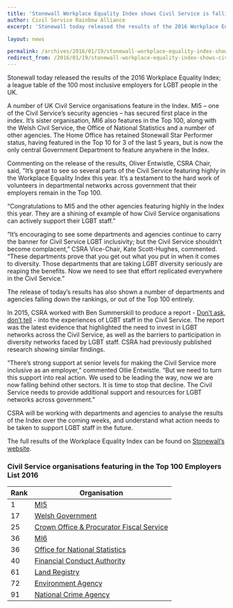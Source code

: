 ```yaml
---
title: 'Stonewall Workplace Equality Index shows Civil Service is falling behind on LGBT diversity'
author: Civil Service Rainbow Alliance
excerpt: 'Stonewall today released the results of the 2016 Workplace Equality Index; a league table of the 100 most inclusive employers for LGBT people in the UK.'

layout: news

permalink: /archives/2016/01/19/stonewall-workplace-equality-index-shows-civil-service-is-falling-behind-on-lgb-diversity/
redirect_from: /2016/01/19/stonewall-workplace-equality-index-shows-civil-service-is-falling-behind-on-lgb-diversity/
---
```

Stonewall today released the results of the 2016 Workplace Equality Index; a league table of the 100 most inclusive employers for LGBT people in the UK.

A number of UK Civil Service organisations feature in the Index. MI5 – one of the Civil Service’s security agencies – has secured first place in the index. It’s sister organisation, MI6 also features in the Top 100, along with the Welsh Civil Service, the Office of National Statistics and a number of other agencies. The Home Office has retained Stonewall Star Performer status, having featured in the Top 10 for 3 of the last 5 years, but is now the only central Government Department to feature anywhere in the Index.

Commenting on the release of the results, Oliver Entwistle, CSRA Chair, said, "It’s great to see so several parts of the Civil Service featuring highly in the Workplace Equality Index this year. It’s a testament to the hard work of volunteers in departmental networks across government that their employers remain in the Top 100.

“Congratulations to MI5 and the other agencies featuring highly in the Index this year. They are a shining of example of how Civil Service organisations can actively support their LGBT staff.”

“It’s encouraging to see some departments and agencies continue to carry the banner for Civil Service LGBT inclusivity; but the Civil Service shouldn’t become complacent,” CSRA Vice-Chair, Kate Scott-Hughes, commented. “These departments prove that you get out what you put in when it comes to diversity. Those departments that are taking LGBT diversity seriously are reaping the benefits. Now we need to see that effort replicated everywhere in the Civil Service.” 

The release of today’s results has also shown a number of departments and agencies falling down the rankings, or out of the Top 100 entirely.

In 2015, CSRA worked with Ben Summerskill to produce a report - [Don’t ask, don’t tell](https://www.gov.uk/government/publications/dont-ask-dont-tell-barriers-to-career-progression-for-talented-lgbt-individuals-in-the-uk-civil-service) - into the experiences of LGBT staff in the Civil Service. The report was the latest evidence that highlighted the need to invest in LGBT networks across the Civil Service, as well as the barriers to participation in diversity networks faced by LGBT staff. CSRA had previously published research showing similar findings.

“There’s strong support at senior levels for making the Civil Service more inclusive as an employer,” commented Ollie Entwistle. “But we need to turn this support into real action. We used to be leading the way, now we are now falling behind other sectors. It is time to stop that decline. The Civil Service needs to provide additional support and resources for LGBT networks across government.” 

CSRA will be working with departments and agencies to analyse the results of the Index over the coming weeks, and understand what action needs to be taken to support LGBT staff in the future.

The full results of the Workplace Equality Index can be found on [Stonewall’s website](http://www.stonewall.org.uk/get-involved/workplace/workplace-equality-index).


### Civil Service organisations featuring in the Top 100 Employers List 2016

| Rank | Organisation |
|---|---|
| 1	|  [MI5](https://www.gov.uk/government/organisations/the-security-service-mi5) |
| 17      |  [Welsh Government](http://gov.wales) |
| 25	|  [Crown Office & Procurator Fiscal Service](http://www.crownoffice.gov.uk/) |
| 36	|  [MI6](https://www.sis.gov.uk/) |
| 36	|  [Office for National Statistics](https://www.gov.uk/government/organisations/office-for-national-statistics) |
| 40	|  [Financial Conduct Authority](https://www.gov.uk/government/organisations/financial-conduct-authority) |
| 61	|  [Land Registry](https://www.gov.uk/government/organisations/land-registry) |
| 72	|  [Environment Agency](https://www.gov.uk/government/organisations/environment-agency) |
| 91	|  [National Crime Agency](https://www.gov.uk/government/organisations/national-crime-agency) |